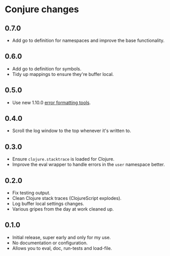 # Conjure changes

## 0.7.0

 * Add go to definition for namespaces and improve the base functionality.

## 0.6.0

 * Add go to definition for symbols.
 * Tidy up mappings to ensure they're buffer local.

## 0.5.0

 * Use new 1.10.0 [error formatting tools](http://insideclojure.org/2018/12/17/errors/).

## 0.4.0

 * Scroll the log window to the top whenever it's written to.

## 0.3.0

 * Ensure `clojure.stacktrace` is loaded for Clojure.
 * Improve the eval wrapper to handle errors in the `user` namespace better.

## 0.2.0

 * Fix testing output.
 * Clean Clojure stack traces (ClojureScript explodes).
 * Log buffer local settings changes.
 * Various gripes from the day at work cleaned up.

## 0.1.0

 * Initial release, super early and only for my use.
 * No documentation or configuration.
 * Allows you to eval, doc, run-tests and load-file.
